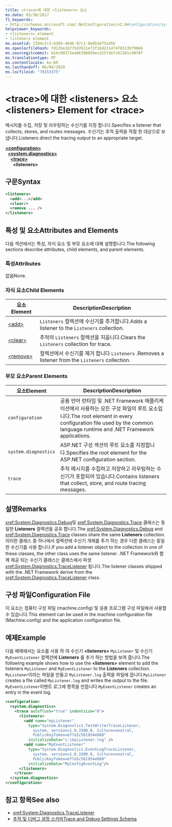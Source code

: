 ```yaml
---
title: <trace>에 대한 <listeners> 요소
ms.date: 03/30/2017
f1_keywords:
- http://schemas.microsoft.com/.NetConfiguration/v2.0#configuration/system.diagnostics/trace/listeners
helpviewer_keywords:
- <listeners> element
- listeners element
ms.assetid: 1394c2c3-6304-46db-87c1-8e8b16f5ad5b
ms.openlocfilehash: fd12be1b775d7611ef3f16d23147470313bf9866
ms.sourcegitcommit: b16c00371ea06398859ecd157defc81301c9070f
ms.translationtype: MT
ms.contentlocale: ko-KR
ms.lasthandoff: 06/06/2020
ms.locfileid: "79153375"
---
```

# <a name="listeners-element-for-trace"></a><span data-ttu-id="5626d-102">\<trace>에 대한 \<listeners> 요소</span><span class="sxs-lookup"><span data-stu-id="5626d-102">\<listeners> Element for \<trace></span></span>
<span data-ttu-id="5626d-103">메시지를 수집, 저장 및 라우팅하는 수신기를 지정 합니다.</span><span class="sxs-lookup"><span data-stu-id="5626d-103">Specifies a listener that collects, stores, and routes messages.</span></span> <span data-ttu-id="5626d-104">수신기는 추적 출력을 적절 한 대상으로 보냅니다.</span><span class="sxs-lookup"><span data-stu-id="5626d-104">Listeners direct the tracing output to an appropriate target.</span></span>  

[**\<configuration>**](../configuration-element.md)\
&nbsp;&nbsp;[**\<system.diagnostics>**](system-diagnostics-element.md)\
&nbsp;&nbsp;&nbsp;&nbsp;[**\<trace>**](trace-element.md)\
&nbsp;&nbsp;&nbsp;&nbsp;&nbsp;&nbsp;**\<listeners>**

## <a name="syntax"></a><span data-ttu-id="5626d-105">구문</span><span class="sxs-lookup"><span data-stu-id="5626d-105">Syntax</span></span>  
  
```xml  
<listeners>
  <add>...</add>  
  <clear/>  
  <remove ... />  
</listeners>  
```  
  
## <a name="attributes-and-elements"></a><span data-ttu-id="5626d-106">특성 및 요소</span><span class="sxs-lookup"><span data-stu-id="5626d-106">Attributes and Elements</span></span>  
 <span data-ttu-id="5626d-107">다음 섹션에서는 특성, 자식 요소 및 부모 요소에 대해 설명합니다.</span><span class="sxs-lookup"><span data-stu-id="5626d-107">The following sections describe attributes, child elements, and parent elements.</span></span>  
  
### <a name="attributes"></a><span data-ttu-id="5626d-108">특성</span><span class="sxs-lookup"><span data-stu-id="5626d-108">Attributes</span></span>  
 <span data-ttu-id="5626d-109">없음</span><span class="sxs-lookup"><span data-stu-id="5626d-109">None.</span></span>  
  
### <a name="child-elements"></a><span data-ttu-id="5626d-110">자식 요소</span><span class="sxs-lookup"><span data-stu-id="5626d-110">Child Elements</span></span>  
  
|<span data-ttu-id="5626d-111">요소</span><span class="sxs-lookup"><span data-stu-id="5626d-111">Element</span></span>|<span data-ttu-id="5626d-112">Description</span><span class="sxs-lookup"><span data-stu-id="5626d-112">Description</span></span>|  
|-------------|-----------------|  
|[\<add>](add-element-for-listeners-for-trace.md)|<span data-ttu-id="5626d-113">`Listeners` 컬렉션에 수신기를 추가합니다.</span><span class="sxs-lookup"><span data-stu-id="5626d-113">Adds a listener to the `Listeners` collection.</span></span>|  
|[\<clear>](clear-element-for-listeners-for-trace.md)|<span data-ttu-id="5626d-114">추적의 `Listeners` 컬렉션을 지웁니다.</span><span class="sxs-lookup"><span data-stu-id="5626d-114">Clears the `Listeners` collection for trace.</span></span>|  
|[\<remove>](remove-element-for-listeners-for-trace.md)|<span data-ttu-id="5626d-115">컬렉션에서 수신기를 제거 합니다 `Listeners` .</span><span class="sxs-lookup"><span data-stu-id="5626d-115">Removes a listener from the `Listeners` collection.</span></span>|  
  
### <a name="parent-elements"></a><span data-ttu-id="5626d-116">부모 요소</span><span class="sxs-lookup"><span data-stu-id="5626d-116">Parent Elements</span></span>  
  
|<span data-ttu-id="5626d-117">요소</span><span class="sxs-lookup"><span data-stu-id="5626d-117">Element</span></span>|<span data-ttu-id="5626d-118">Description</span><span class="sxs-lookup"><span data-stu-id="5626d-118">Description</span></span>|  
|-------------|-----------------|  
|`configuration`|<span data-ttu-id="5626d-119">공용 언어 런타임 및 .NET Framework 애플리케이션에서 사용하는 모든 구성 파일의 루트 요소입니다.</span><span class="sxs-lookup"><span data-stu-id="5626d-119">The root element in every configuration file used by the common language runtime and .NET Framework applications.</span></span>|  
|`system.diagnostics`|<span data-ttu-id="5626d-120">ASP.NET 구성 섹션의 루트 요소를 지정합니다.</span><span class="sxs-lookup"><span data-stu-id="5626d-120">Specifies the root element for the ASP.NET configuration section.</span></span>|  
|`trace`|<span data-ttu-id="5626d-121">추적 메시지를 수집하고 저장하고 라우팅하는 수신기가 포함되어 있습니다.</span><span class="sxs-lookup"><span data-stu-id="5626d-121">Contains listeners that collect, store, and route tracing messages.</span></span>|  
  
## <a name="remarks"></a><span data-ttu-id="5626d-122">설명</span><span class="sxs-lookup"><span data-stu-id="5626d-122">Remarks</span></span>  
 <span data-ttu-id="5626d-123"><xref:System.Diagnostics.Debug>및 <xref:System.Diagnostics.Trace> 클래스는 동일한 **Listeners** 컬렉션을 공유 합니다.</span><span class="sxs-lookup"><span data-stu-id="5626d-123">The <xref:System.Diagnostics.Debug> and <xref:System.Diagnostics.Trace> classes share the same **Listeners** collection.</span></span> <span data-ttu-id="5626d-124">이러한 클래스 중 하나에서 컬렉션에 수신기 개체를 추가 하는 경우 다른 클래스는 동일한 수신기를 사용 합니다.</span><span class="sxs-lookup"><span data-stu-id="5626d-124">If you add a listener object to the collection in one of these classes, the other class uses the same listener.</span></span> <span data-ttu-id="5626d-125">.NET Framework와 함께 제공 되는 수신기 클래스는 클래스에서 파생 <xref:System.Diagnostics.TraceListener> 됩니다.</span><span class="sxs-lookup"><span data-stu-id="5626d-125">The listener classes shipped with the .NET Framework derive from the <xref:System.Diagnostics.TraceListener> class.</span></span>  
  
## <a name="configuration-file"></a><span data-ttu-id="5626d-126">구성 파일</span><span class="sxs-lookup"><span data-stu-id="5626d-126">Configuration File</span></span>  
 <span data-ttu-id="5626d-127">이 요소는 컴퓨터 구성 파일 (machine.config) 및 응용 프로그램 구성 파일에서 사용할 수 있습니다.</span><span class="sxs-lookup"><span data-stu-id="5626d-127">This element can be used in the machine configuration file (Machine.config) and the application configuration file.</span></span>  
  
## <a name="example"></a><span data-ttu-id="5626d-128">예제</span><span class="sxs-lookup"><span data-stu-id="5626d-128">Example</span></span>  
 <span data-ttu-id="5626d-129">다음 예제에서는 요소를 사용 하 여 수신기 **\<listeners>** `MyListener` 및 수신기 `MyEventListener` 컬렉션에 **Listeners** 를 추가 하는 방법을 보여 줍니다.</span><span class="sxs-lookup"><span data-stu-id="5626d-129">The following example shows how to use the **\<listeners>** element to add the listeners `MyListener` and `MyEventListener` to the **Listeners** collection.</span></span> <span data-ttu-id="5626d-130">`MyListener`이라는 파일을 만들고 `MyListener.log` 출력을 파일에 씁니다.</span><span class="sxs-lookup"><span data-stu-id="5626d-130">`MyListener` creates a file called `MyListener.log` and writes the output to the file.</span></span> <span data-ttu-id="5626d-131">`MyEventListener`이벤트 로그에 항목을 만듭니다.</span><span class="sxs-lookup"><span data-stu-id="5626d-131">`MyEventListener` creates an entry in the event log.</span></span>  
  
```xml  
<configuration>  
  <system.diagnostics>  
    <trace autoflush="true" indentsize="0">  
      <listeners>  
        <add name="myListener"
          type="System.Diagnostics.TextWriterTraceListener,
            system, version=1.0.3300.0, Culture=neutral,
            PublicKeyToken=b77a5c561934e089"
          initializeData="c:\myListener.log" />  
        <add name="MyEventListener"  
          type="System.Diagnostics.EventLogTraceListener,
            system, version=1.0.3300.0, Culture=neutral,
            PublicKeyToken=b77a5c561934e089"  
          initializeData="MyConfigEventLog"/>  
      </listeners>  
    </trace>  
  </system.diagnostics>  
</configuration>  
```  
  
## <a name="see-also"></a><span data-ttu-id="5626d-132">참고 항목</span><span class="sxs-lookup"><span data-stu-id="5626d-132">See also</span></span>

- <xref:System.Diagnostics.TraceListener>
- [<span data-ttu-id="5626d-133">추적 및 디버그 설정 스키마</span><span class="sxs-lookup"><span data-stu-id="5626d-133">Trace and Debug Settings Schema</span></span>](index.md)
